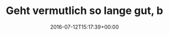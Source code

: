 ---
retweeted: false
source: <a href="http://twitter.com/download/android" rel="nofollow">Twitter for Android</a>
entities:
  user_mentions: []
  urls: []
  symbols: []
  media:
  - expanded_url: https://twitter.com/bascht/status/752884633763737601/photo/1
    indices:
    - '71'
    - '94'
    url: https://t.co/arqqd5rHsP
    media_url: http://pbs.twimg.com/media/CnLIkQ-WIAAJOTm.jpg
    id_str: '752884613081604096'
    id: '752884613081604096'
    media_url_https: https://pbs.twimg.com/media/CnLIkQ-WIAAJOTm.jpg
    sizes:
      small:
        w: '509'
        h: '680'
        resize: fit
      medium:
        w: '898'
        h: '1200'
        resize: fit
      thumb:
        w: '150'
        h: '150'
        resize: crop
      large:
        w: '1532'
        h: '2048'
        resize: fit
    type: photo
    display_url: pic.twitter.com/arqqd5rHsP
  hashtags: []
display_text_range:
- '0'
- '94'
favorite_count: '15'
id_str: '752884633763737601'
truncated: false
retweet_count: '2'
id: '752884633763737601'
possibly_sensitive: false
created_at: Tue Jul 12 15:17:39 +0000 2016
favorited: false
full_text: Geht vermutlich so lange gut, bis der erste Hotelgast angefahren wird.
lang: de
extended_entities:
  media:
  - expanded_url: https://twitter.com/bascht/status/752884633763737601/photo/1
    indices:
    - '71'
    - '94'
    url: https://t.co/arqqd5rHsP
    media_url: http://pbs.twimg.com/media/CnLIkQ-WIAAJOTm.jpg
    id_str: '752884613081604096'
    id: '752884613081604096'
    media_url_https: https://pbs.twimg.com/media/CnLIkQ-WIAAJOTm.jpg
    sizes:
      small:
        w: '509'
        h: '680'
        resize: fit
      medium:
        w: '898'
        h: '1200'
        resize: fit
      thumb:
        w: '150'
        h: '150'
        resize: crop
      large:
        w: '1532'
        h: '2048'
        resize: fit
    type: photo
    display_url: pic.twitter.com/arqqd5rHsP
tags:
- pesos:twitter
date: '2016-07-12T15:17:39+00:00'
src: https://twitter.com/bascht/status/752884633763737601
original_url: https://twitter.com/bascht/status/752884633763737601
type: twitter_tweet
media_url: https://img.bascht.com/twitter/pbs.twimg.com/media/CnLIkQ-WIAAJOTm.jpg
text: Geht vermutlich so lange gut, bis der erste Hotelgast angefahren wird.
title: Geht vermutlich so lange gut, b

---